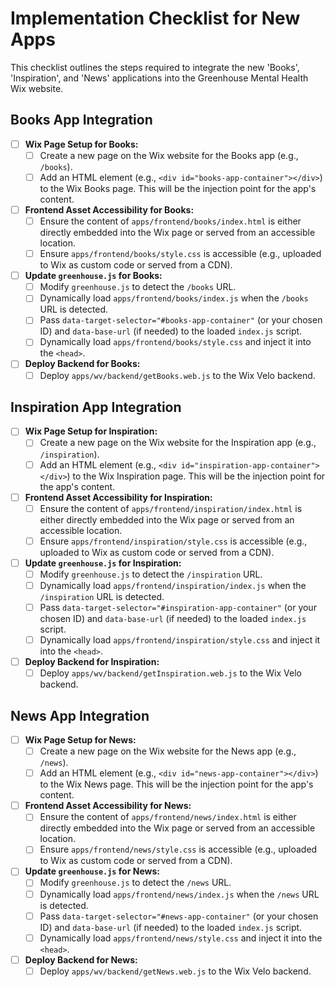 # Implementation Checklist for New Apps

This checklist outlines the steps required to integrate the new 'Books', 'Inspiration', and 'News' applications into the Greenhouse Mental Health Wix website.

## Books App Integration

- [ ] **Wix Page Setup for Books:**
    - [ ] Create a new page on the Wix website for the Books app (e.g., `/books`).
    - [ ] Add an HTML element (e.g., `<div id="books-app-container"></div>`) to the Wix Books page. This will be the injection point for the app's content.
- [ ] **Frontend Asset Accessibility for Books:**
    - [ ] Ensure the content of `apps/frontend/books/index.html` is either directly embedded into the Wix page or served from an accessible location.
    - [ ] Ensure `apps/frontend/books/style.css` is accessible (e.g., uploaded to Wix as custom code or served from a CDN).
- [ ] **Update `greenhouse.js` for Books:**
    - [ ] Modify `greenhouse.js` to detect the `/books` URL.
    - [ ] Dynamically load `apps/frontend/books/index.js` when the `/books` URL is detected.
    - [ ] Pass `data-target-selector="#books-app-container"` (or your chosen ID) and `data-base-url` (if needed) to the loaded `index.js` script.
    - [ ] Dynamically load `apps/frontend/books/style.css` and inject it into the `<head>`.
- [ ] **Deploy Backend for Books:**
    - [ ] Deploy `apps/wv/backend/getBooks.web.js` to the Wix Velo backend.

## Inspiration App Integration

- [ ] **Wix Page Setup for Inspiration:**
    - [ ] Create a new page on the Wix website for the Inspiration app (e.g., `/inspiration`).
    - [ ] Add an HTML element (e.g., `<div id="inspiration-app-container"></div>`) to the Wix Inspiration page. This will be the injection point for the app's content.
- [ ] **Frontend Asset Accessibility for Inspiration:**
    - [ ] Ensure the content of `apps/frontend/inspiration/index.html` is either directly embedded into the Wix page or served from an accessible location.
    - [ ] Ensure `apps/frontend/inspiration/style.css` is accessible (e.g., uploaded to Wix as custom code or served from a CDN).
- [ ] **Update `greenhouse.js` for Inspiration:**
    - [ ] Modify `greenhouse.js` to detect the `/inspiration` URL.
    - [ ] Dynamically load `apps/frontend/inspiration/index.js` when the `/inspiration` URL is detected.
    - [ ] Pass `data-target-selector="#inspiration-app-container"` (or your chosen ID) and `data-base-url` (if needed) to the loaded `index.js` script.
    - [ ] Dynamically load `apps/frontend/inspiration/style.css` and inject it into the `<head>`.
- [ ] **Deploy Backend for Inspiration:**
    - [ ] Deploy `apps/wv/backend/getInspiration.web.js` to the Wix Velo backend.

## News App Integration

- [ ] **Wix Page Setup for News:**
    - [ ] Create a new page on the Wix website for the News app (e.g., `/news`).
    - [ ] Add an HTML element (e.g., `<div id="news-app-container"></div>`) to the Wix News page. This will be the injection point for the app's content.
- [ ] **Frontend Asset Accessibility for News:**
    - [ ] Ensure the content of `apps/frontend/news/index.html` is either directly embedded into the Wix page or served from an accessible location.
    - [ ] Ensure `apps/frontend/news/style.css` is accessible (e.g., uploaded to Wix as custom code or served from a CDN).
- [ ] **Update `greenhouse.js` for News:**
    - [ ] Modify `greenhouse.js` to detect the `/news` URL.
    - [ ] Dynamically load `apps/frontend/news/index.js` when the `/news` URL is detected.
    - [ ] Pass `data-target-selector="#news-app-container"` (or your chosen ID) and `data-base-url` (if needed) to the loaded `index.js` script.
    - [ ] Dynamically load `apps/frontend/news/style.css` and inject it into the `<head>`.
- [ ] **Deploy Backend for News:**
    - [ ] Deploy `apps/wv/backend/getNews.web.js` to the Wix Velo backend.